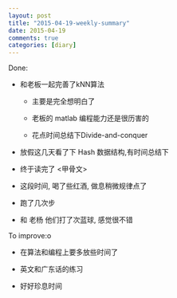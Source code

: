 ```yaml
---
layout: post
title: "2015-04-19-weekly-summary"
date: 2015-04-19
comments: true
categories: [diary]
---
```


Done:

*   和老板一起完善了kNN算法
     - 主要是完全想明白了
     - 老板的 matlab 编程能力还是很历害的
     
     - 花点时间总结下Divide-and-conquer 
    
*  放假这几天看了下 Hash 数据结构,有时间总结下

*  终于读完了 <甲骨文>

*  这段时间, 喝了些红酒, 做息稍微规律点了

*  跑了几次步

*  和 老杨 他们打了次蓝球, 感觉很不错


To improve:o

*  在算法和编程上要多放些时间了

*  英文和广东话的练习

*  好好珍息时间
